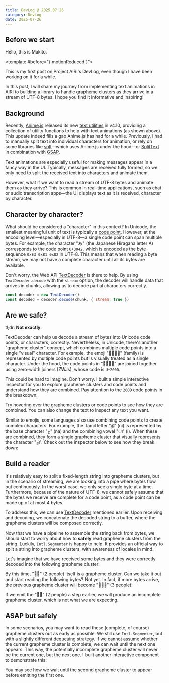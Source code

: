 ```yaml
---
title: DevLog @ 2025.07.26
category: DevLog
date: 2025-07-26
---
```


<script setup>
import CharacterMatcher from './CharacterMatcher.vue'
import GraphemeClusterAssembler from './GraphemeClusterAssembler.vue'
import GraphemeClusterInspector from './GraphemeClusterInspector.vue'
import RollingText from './RollingText.vue'
</script>

## Before we start

<RollingText text-2xl>
Hello, this is Makito.

<template #before="{ motionReduced }">
<div text-sm>
<template v-if="!motionReduced">

> **AIRI is working towards being a11y-friendly!** <br />
> Animations in this post can be turned off with the "Reduce Motion" toggle in the top-right corner.

</template>
<template v-else>

> **Animations are turned off.** <br />
> You can turn them on with the "Reduce Motion" toggle in the top-right corner.

</template>
</div>
</template>
</RollingText>

This is my first post on Project AIRI's DevLog, even though I have been working on it for a while.

In this post, I will share my journey from implementing text animations in AIRI to building a library to handle grapheme clusters as they arrive in a stream of UTF-8 bytes. I hope you find it informative and inspiring!

## Background

Recently, [Anime.js](https://animejs.com/) released its new [text utilities](https://animejs.com/documentation/text) in v4.10, providing a collection of utility functions to help with text animations (as shown above). This update indeed fills a gap Anime.js has had for a while. Previously, I had to manually split text into individual characters for animation, or rely on some libraries like [splt](https://www.spltjs.com/)—which uses Anime.js under the hood—or [SplitText](https://gsap.com/docs/v3/Plugins/SplitText/) in combination with [GSAP](https://gsap.com/).

Text animations are especially useful for making messages appear in a fancy way in the UI. Typically, messages are received fully formed, so we only need to split the received text into characters and animate them.

However, what if we want to read a stream of UTF-8 bytes and animate them as they arrive? This is common in real-time applications, such as chat or audio transcription apps—the UI displays text as it is received, character by character.

## Character by character?

What should be considered a "character" in this context? In Unicode, the smallest meaningful unit of text is typically a [code point](https://www.unicode.org/versions/Unicode14.0.0/ch02.pdf#G25564). However, at the encoding level—especially in UTF-8—a single code point can span multiple bytes. For example, the character "あ" (the Japanese Hiragana letter A) corresponds to the code point `U+3042`, which is encoded as the byte sequence `0xE3 0x81 0x82` in UTF-8. This means that when reading a byte stream, we may not have a complete character until all its bytes are available.

Don't worry, the Web API [TextDecoder](https://developer.mozilla.org/en-US/docs/Web/API/TextDecoder) is there to help. By using `TextDecoder.decode` with the `stream` option, the decoder will handle data that arrives in chunks, allowing us to decode partial characters correctly.

```javascript
const decoder = new TextDecoder()
const decoded = decoder.decode(chunk, { stream: true })
```

## Are we safe?

tl;dr: **Not exactly**.

TextDecoder can help us decode a stream of bytes into Unicode code points, or characters, correctly. Nevertheless, in Unicode, there's another "grapheme cluster" concept, which combines multiple code points into a single "visual" character. For example, the emoji "👩‍👩‍👧‍👦" (family) is represented by multiple code points but is visually treated as a single character. Under the hood, the code points in "👩‍👩‍👧‍👦" are joined together using zero-width joiners (ZWJs), whose code is `U+200D`.

This could be hard to imagine. Don't worry. I built a simple interactive inspector for you to explore grapheme clusters and code points and understand how they are combined. Pay attention to the `200D` code points in the breakdown:

<GraphemeClusterInspector initText="👩‍👩‍👧‍👦🏄‍♀️🤼‍♂️🙋‍♀️" />

<div text-sm text-center>

Try hovering over the grapheme clusters or code points to see how they are combined. You can also change the text to inspect any text you want.

</div>

Similar to emojis, some languages also use combining code points to create complex characters. For example, the Tamil letter "நி" (ni) is represented by the base character "ந" (na) and the combining vowel "ி" (i). When these are combined, they form a single grapheme cluster that visually represents the character "நி". Check out the inspector below to see how they break down:

<GraphemeClusterInspector initText="நிกำषिक्षि" /> <!-- cSpell:disable-line -->

## Build a reader

It's relatively easy to split a fixed-length string into grapheme clusters, but in the scenario of streaming, we are looking into a pipe where bytes flow out continuously. In the worst case, we only see a single byte at a time. Furthermore, because of the nature of UTF-8, we cannot safely assume that the bytes we receive are complete for a code point, as a code point can be made up of at most 4 bytes.

To address this, we can use [TextDecoder](https://developer.mozilla.org/en-US/docs/Web/API/TextDecoder) mentioned earlier. Upon receiving and decoding, we concatenate the decoded string to a buffer, where the grapheme clusters will be composed correctly.

Now that we have a pipeline to assemble the string back from bytes, we should start to worry about how to <b title="Because safety first" underline="~ dotted" cursor-help>safely</b> read grapheme clusters from the string. Luckily, `Intl.Segmenter` is happy to help. It provides an official way to split a string into grapheme clusters, with awareness of locales in mind.

Let's imagine that we have received some bytes and they were correctly decoded into the following grapheme cluster:

<div flex="~ row items-center justify-center gap-1">
<GraphemeClusterAssembler :characters="[...'👩‍👧']" />
</div>

By this time, "👩‍👧" (2 people) itself is a grapheme cluster. Can we take it out and start reading the following bytes? Not yet. In fact, if more bytes arrive, the previous grapheme cluster will become "👩‍👧‍👦" (3 people):

<div flex="~ row items-center justify-center gap-1">
<GraphemeClusterAssembler :characters="['👩‍👧', '‍', '👦']" />
</div>

If we emit the "👩‍👧" (2 people) a step earlier, we will produce an incomplete grapheme cluster, which is not what we are expecting.

## ASAP but safely

In some scenarios, you may want to read these (complete, of course) grapheme clusters out as early as possible. We still use `Intl.Segmenter`, but with a slightly different dequeuing strategy. If we cannot assume whether the current grapheme cluster is complete, we can wait until the next one appears. This way, the potentially incomplete grapheme cluster will never be the current one, but the next one. I built another interactive component to demonstrate this:

<CharacterMatcher />

<div text-sm text-center>

You may see how we wait until the second grapheme cluster to appear before emitting the first one.

</div>

